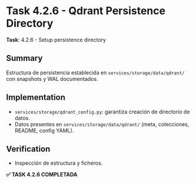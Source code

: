 # Task 4.2.6 - Qdrant Persistence Directory

**Task**: 4.2.6 - Setup persistence directory

## Summary
Estructura de persistencia establecida en `services/storage/data/qdrant/` con snapshots y WAL documentados.

## Implementation
- `services/storage/qdrant_config.py`: garantiza creación de directorio de datos.
- Datos presentes en `services/storage/data/qdrant/` (meta, colecciones, README, config YAML).

## Verification
- Inspección de estructura y ficheros.

**✅ TASK 4.2.6 COMPLETADA**

